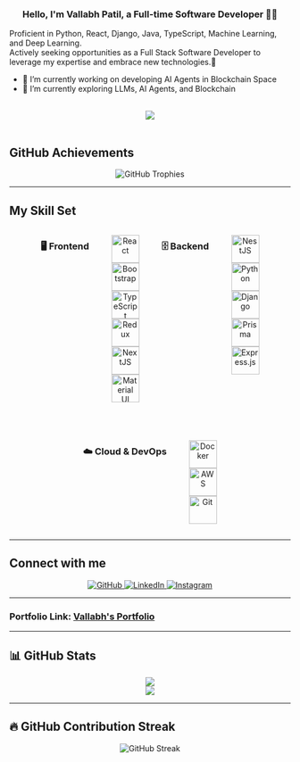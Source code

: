 ### <div align="center">Hello, I'm Vallabh Patil, a Full-time Software Developer 👨‍💻

Proficient in Python, React, Django, Java, TypeScript, Machine Learning, and Deep Learning. <br/>
Actively seeking opportunities as a Full Stack Software Developer to leverage my expertise and embrace new technologies.🚀</div>  
  

- 🔭 I’m currently working on developing AI Agents in Blockchain Space  
- 🌱 I’m currently exploring LLMs, AI Agents, and Blockchain  
  

<br/>  

<div align="center">
<img src="https://komarev.com/ghpvc/?username=vallabhpatil777&&style=flat-square" align="center" />
</div>  

<br/>  

## GitHub Achievements
<div align="center">  
<img src="https://github-profile-trophy.vercel.app/?username=vallabhpatil777&theme=onedark&no-frame=true&column=6" alt="GitHub Trophies" />  
</div>  

---

## My Skill Set  

<div align="center" style="display: flex; flex-wrap: wrap; justify-content: center; gap: 40px;">

### 🖥️ Frontend  
<a href="https://reactjs.org/" target="_blank"><img src="https://profilinator.rishav.dev/skills-assets/react-original-wordmark.svg" alt="React" height="50" /></a>  
<a href="https://getbootstrap.com/" target="_blank"><img src="https://profilinator.rishav.dev/skills-assets/bootstrap-plain.svg" alt="Bootstrap" height="50" /></a>  
<a href="https://www.typescriptlang.org/" target="_blank"><img src="https://profilinator.rishav.dev/skills-assets/typescript-original.svg" alt="TypeScript" height="50" /></a>  
<a href="https://redux.js.org/" target="_blank"><img src="https://profilinator.rishav.dev/skills-assets/redux-original.svg" alt="Redux" height="50" /></a>  
<a href="https://nextjs.org/" target="_blank"><img src="https://profilinator.rishav.dev/skills-assets/nextjs.png" alt="NextJS" height="50" /></a>  
<a href="https://mui.com/" target="_blank"><img src="https://profilinator.rishav.dev/skills-assets/mui.png" alt="Material UI" height="50" /></a>  

### 🗄️ Backend  
<a href="https://nestjs.com/" target="_blank"><img src="https://profilinator.rishav.dev/skills-assets/nestjs.svg" alt="NestJS" height="50" /></a>  
<a href="https://www.python.org/" target="_blank"><img src="https://profilinator.rishav.dev/skills-assets/python-original.svg" alt="Python" height="50" /></a>  
<a href="https://www.djangoproject.com/" target="_blank"><img src="https://profilinator.rishav.dev/skills-assets/django-original.svg" alt="Django" height="50" /></a>  
<a href="https://www.prisma.io/" target="_blank"><img src="https://profilinator.rishav.dev/skills-assets/prisma.png" alt="Prisma" height="50" /></a>  
<a href="https://expressjs.com/" target="_blank"><img src="https://profilinator.rishav.dev/skills-assets/express-original-wordmark.svg" alt="Express.js" height="50" /></a>  

### ☁️ Cloud & DevOps  
<a href="https://www.docker.com/" target="_blank"><img src="https://profilinator.rishav.dev/skills-assets/docker-original-wordmark.svg" alt="Docker" height="50" /></a>  
<a href="https://aws.amazon.com/" target="_blank"><img src="https://profilinator.rishav.dev/skills-assets/amazonwebservices-original-wordmark.svg" alt="AWS" height="50" /></a>  
<a href="https://github.com/" target="_blank"><img src="https://profilinator.rishav.dev/skills-assets/git-scm-icon.svg" alt="Git" height="50" /></a>  

</div>  

---

## Connect with me  
<div align="center">
<a href="https://github.com/vallabhpatil777" target="_blank">
<img src="https://img.shields.io/badge/github-%2324292e.svg?&style=for-the-badge&logo=github&logoColor=white" alt="GitHub" />
</a>
<a href="https://linkedin.com/in/www.linkedin.com/in/vallabh-patil-63248b144" target="_blank">
<img src="https://img.shields.io/badge/linkedin-%231E77B5.svg?&style=for-the-badge&logo=linkedin&logoColor=white" alt="LinkedIn" />
</a>
<a href="https://www.instagram.com/vallabh_patil_777/" target="_blank">
<img src="https://img.shields.io/badge/instagram-%23000000.svg?&style=for-the-badge&logo=instagram&logoColor=white" alt="Instagram" />
</a>  
</div>  

---

### Portfolio Link: [Vallabh's Portfolio](https://vallabh-portfolio777.netlify.app)  

---

## 📊 GitHub Stats  

<div align="center">
<img src="https://github-readme-stats.vercel.app/api?username=vallabhpatil777&show_icons=true&count_private=true&hide_border=true" align="center" />
</div>

<div align="center">
<img src="https://github-readme-stats.vercel.app/api/top-langs/?username=vallabhpatil777&hide_border=true&layout=compact" />
</div>

---

## 🔥 GitHub Contribution Streak  
<div align="center">  
<img src="https://github-readme-streak-stats.herokuapp.com/?user=vallabhpatil777&theme=dark&hide_border=true" alt="GitHub Streak" />  
</div>  
